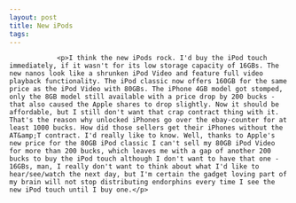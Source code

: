 ```yaml
---
layout: post
title: New iPods
tags:
---
```



                <p>I think the new iPods rock. I'd buy the iPod touch immediately, if it wasn't for its low storage capacity of 16GBs. The new nanos look like a shrunken iPod Video and feature full video playback functionality. The iPod classic now offers 160GB for the same price as the iPod Video with 80GBs. The iPhone 4GB model got stomped, only the 8GB model still available with a price drop by 200 bucks - that also caused the Apple shares to drop slightly. Now it should be affordable, but I still don't want that crap contract thing with it. That's the reason why unlocked iPhones go over the ebay-counter for at least 1000 bucks. How did those sellers get their iPhones without the AT&amp;T contract. I'd really like to know. Well, thanks to Apple's new price for the 80GB iPod classic I can't sell my 80GB iPod Video for more than 200 bucks, which leaves me with a gap of another 200 bucks to buy the iPod touch although I don't want to have that one - 16GBs, man, I really don't want to think about what I'd like to hear/see/watch the next day, but I'm certain the gadget loving part of my brain will not stop distributing endorphins every time I see the new iPod touch until I buy one.</p>

